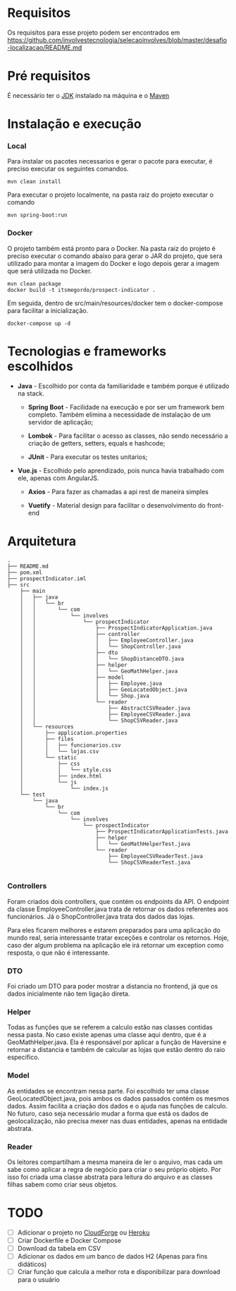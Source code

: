 # Requisitos

   Os requisitos para esse projeto podem ser encontrados em https://github.com/involvestecnologia/selecaoinvolves/blob/master/desafio-localizacao/README.md

# Pré requisitos

   É necessário ter o [JDK](https://docs.oracle.com/cd/E19182-01/820-7851/inst_cli_jdk_javahome_t/) instalado na máquina e o [Maven](https://maven.apache.org/install.html)

# Instalação e execução

### Local

Para instalar os pacotes necessarios e gerar o pacote para executar, é preciso executar os seguintes comandos.

   ```
   mvn clean install
   ```

Para executar o projeto localmente, na pasta raiz do projeto executar o comando

   ```
   mvn spring-boot:run
   ```

### Docker

O projeto também está pronto para o Docker. Na pasta raiz do projeto é preciso executar o comando abaixo para gerar o JAR do projeto, que sera utilizado para montar a imagem do Docker e logo depois gerar a imagem que será utilizada no Docker.

   ```
   mvn clean package
   docker build -t itsmegordo/prospect-indicator .
   ```

Em seguida, dentro de src/main/resources/docker tem o docker-compose para facilitar a inicialização.

   ```
   docker-compose up -d
   ```
   
# Tecnologias e frameworks escolhidos

- **Java** - Escolhido por conta da familiaridade e também porque é utilizado na stack.

   - **Spring Boot** - Facilidade na execução e por ser um framework bem completo. Também elimina a necessidade de instalaçào de um servidor de aplicação; 

   - **Lombok** - Para facilitar o acesso as classes, não sendo necessário a criação de getters, setters, equals e hashcode;
   
   - **JUnit** - Para executar os testes unitarios;

- **Vue.js** - Escolhido pelo aprendizado, pois nunca havia trabalhado com ele, apenas com AngularJS.
   
   - **Axios** - Para fazer as chamadas a api rest de maneira simples

   - **Vuetify** - Material design para facilitar o desenvolvimento do front-end

# Arquitetura

``` 
.
├── README.md
├── pom.xml
├── prospectIndicator.iml
├── src
    ├── main
    │   ├── java
    │   │   └── br
    │   │       └── com
    │   │           └── involves
    │   │               └── prospectIndicator
    │   │                   ├── ProspectIndicatorApplication.java
    │   │                   ├── controller
    │   │                   │   ├── EmployeeController.java
    │   │                   │   └── ShopController.java
    │   │                   ├── dto
    │   │                   │   └── ShopDistanceDTO.java
    │   │                   ├── helper
    │   │                   │   └── GeoMathHelper.java
    │   │                   ├── model
    │   │                   │   ├── Employee.java
    │   │                   │   ├── GeoLocatedObject.java
    │   │                   │   └── Shop.java
    │   │                   └── reader
    │   │                       ├── AbstractCSVReader.java
    │   │                       ├── EmployeeCSVReader.java
    │   │                       └── ShopCSVReader.java
    │   └── resources
    │       ├── application.properties
    │       ├── files
    │       │   ├── funcionarios.csv
    │       │   └── lojas.csv
    │       └── static
    │           ├── css
    │           │   └── style.css
    │           ├── index.html
    │           └── js
    │               └── index.js
    └── test
        └── java
            └── br
                └── com
                    └── involves
                        └── prospectIndicator
                            ├── ProspectIndicatorApplicationTests.java
                            ├── helper
                            │   └── GeoMathHelperTest.java
                            └── reader
                                ├── EmployeeCSVReaderTest.java
                                └── ShopCSVReaderTest.java


```

### Controllers

Foram criados dois controllers, que contém os endpoints da API. O endpoint da classe EmployeeController.java trata de retornar os dados referentes aos funcionários. Já o ShopController.java trata dos dados das lojas.

Para eles ficarem melhores e estarem preparados para uma aplicação do mundo real, seria interessante tratar exceções e controlar os retornos. Hoje, caso der algum problema na aplicação ele irá retornar um exception como resposta, o que não é interessante.

### DTO

Foi criado um DTO para poder mostrar a distancia no frontend, já que os dados inicialmente não tem ligação direta.

### Helper

Todas as funções que se referem a calculo estão nas classes contidas nessa pasta. No caso existe apenas uma classe aqui dentro, que é a GeoMathHelper.java. Ela é responsável por aplicar a função de Haversine e retornar a distancia e também de calcular as lojas que estão dentro do raio especifico.

### Model

As entidades se encontram nessa parte. Foi escolhido ter uma classe GeoLocatedObject.java, pois ambos os dados passados contém os mesmos dados. Assim facilita a criação dos dados e o ajuda nas funções de calculo. No futuro, caso seja necessário mudar a forma que está os dados de geolocalização, não precisa mexer nas duas entidades, apenas na entidade abstrata.

### Reader

Os leitores compartilham a mesma maneira de ler o arquivo, mas cada um sabe como aplicar a regra de negócio para criar o seu próprio objeto. Por isso foi criada uma classe abstrata para leitura do arquivo e as classes filhas sabem como criar seus objetos.

# TODO

- [ ] Adicionar o projeto no [CloudForge](http://www.cloudforge.com) ou [Heroku](https://www.heroku.com) 
- [ ] Criar Dockerfile e Docker Compose
- [ ] Download da tabela em CSV
- [ ] Adicionar os dados em um banco de dados H2 (Apenas para fins didáticos)
- [ ] Criar função que calcula a melhor rota e disponibilizar para download para o usuário
